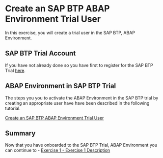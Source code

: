 # Create an SAP BTP ABAP Environment Trial User

In this exercise, you will create a trial user in the SAP BTP, ABAP Environment. 

## SAP BTP Trial Account

If you have not already done so you have first to register for the SAP BTP Trial [here](https://developers.sap.com/tutorials/abap-environment-trial-onboarding.html).

## ABAP Environment in SAP BTP Trial

The steps you you to activate the ABAP Environment in the SAP BTP trial by creating an appropriate user have have been described in the following tutorial.

[Create an SAP BTP ABAP Environment Trial User](https://developers.sap.com/tutorials/abap-environment-trial-onboarding.html)

## Summary

Now that you have onboarded to the SAP BTP Trial, ABAP Environment you can continue to - [Exercise 1 - Exercise 1 Description](../ex1/README.md)
